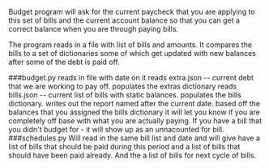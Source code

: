 Budget program will ask for the current paycheck that you are applying to this set of bills and the current account balance so that you can get a correct balance when you are through paying bills.

The program reads in a file with list of bills and amounts. It compares the bills to a set of dictionaries some of which get updated with new balances after some of the debt is paid off.

###budget.py reads in file with date on it
  reads extra.json -- current debt that we are working to pay off. populates the extras dictionary
  reads bills.json -- current list of bills with static balances. populates the bills dictionary.
  writes out the report named after the current date.
  based off the balances that you assigned the bills dictionary it will let you know if you are completely off base with what you are actually paying.
  If you have a bill that you didn't budget for - it will show up as an unnacounted for bill.
###schedules.py
  Will read in the same bill list and date and will give have a list of bills that should be paid during this period and a list of bills that should have been paid already. And the a list of bills for next cycle of bills. 
